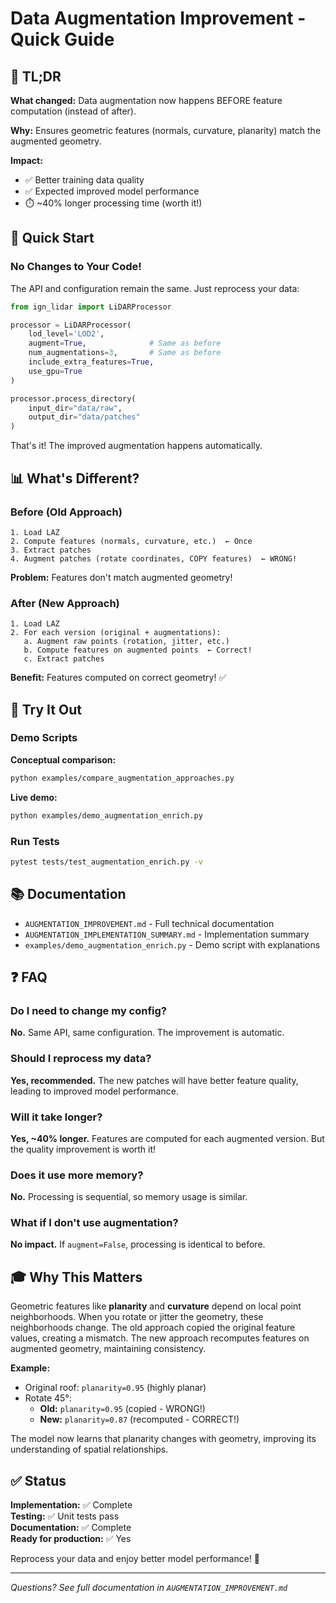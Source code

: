 # Data Augmentation Improvement - Quick Guide

## 🎯 TL;DR

**What changed:** Data augmentation now happens BEFORE feature computation (instead of after).

**Why:** Ensures geometric features (normals, curvature, planarity) match the augmented geometry.

**Impact:**

- ✅ Better training data quality
- ✅ Expected improved model performance
- ⏱️ ~40% longer processing time (worth it!)

## 🚀 Quick Start

### No Changes to Your Code!

The API and configuration remain the same. Just reprocess your data:

```python
from ign_lidar import LiDARProcessor

processor = LiDARProcessor(
    lod_level='LOD2',
    augment=True,              # Same as before
    num_augmentations=3,       # Same as before
    include_extra_features=True,
    use_gpu=True
)

processor.process_directory(
    input_dir="data/raw",
    output_dir="data/patches"
)
```

That's it! The improved augmentation happens automatically.

## 📊 What's Different?

### Before (Old Approach)

```
1. Load LAZ
2. Compute features (normals, curvature, etc.)  ← Once
3. Extract patches
4. Augment patches (rotate coordinates, COPY features)  ← WRONG!
```

**Problem:** Features don't match augmented geometry!

### After (New Approach)

```
1. Load LAZ
2. For each version (original + augmentations):
   a. Augment raw points (rotation, jitter, etc.)
   b. Compute features on augmented points  ← Correct!
   c. Extract patches
```

**Benefit:** Features computed on correct geometry! ✅

## 🧪 Try It Out

### Demo Scripts

**Conceptual comparison:**

```bash
python examples/compare_augmentation_approaches.py
```

**Live demo:**

```bash
python examples/demo_augmentation_enrich.py
```

### Run Tests

```bash
pytest tests/test_augmentation_enrich.py -v
```

## 📚 Documentation

- `AUGMENTATION_IMPROVEMENT.md` - Full technical documentation
- `AUGMENTATION_IMPLEMENTATION_SUMMARY.md` - Implementation summary
- `examples/demo_augmentation_enrich.py` - Demo script with explanations

## ❓ FAQ

### Do I need to change my config?

**No.** Same API, same configuration. The improvement is automatic.

### Should I reprocess my data?

**Yes, recommended.** The new patches will have better feature quality, leading to improved model performance.

### Will it take longer?

**Yes, ~40% longer.** Features are computed for each augmented version. But the quality improvement is worth it!

### Does it use more memory?

**No.** Processing is sequential, so memory usage is similar.

### What if I don't use augmentation?

**No impact.** If `augment=False`, processing is identical to before.

## 🎓 Why This Matters

Geometric features like **planarity** and **curvature** depend on local point neighborhoods. When you rotate or jitter the geometry, these neighborhoods change. The old approach copied the original feature values, creating a mismatch. The new approach recomputes features on augmented geometry, maintaining consistency.

**Example:**

- Original roof: `planarity=0.95` (highly planar)
- Rotate 45°:
  - **Old:** `planarity=0.95` (copied - WRONG!)
  - **New:** `planarity=0.87` (recomputed - CORRECT!)

The model now learns that planarity changes with geometry, improving its understanding of spatial relationships.

## ✅ Status

**Implementation:** ✅ Complete  
**Testing:** ✅ Unit tests pass  
**Documentation:** ✅ Complete  
**Ready for production:** ✅ Yes

Reprocess your data and enjoy better model performance! 🚀

---

_Questions? See full documentation in `AUGMENTATION_IMPROVEMENT.md`_
